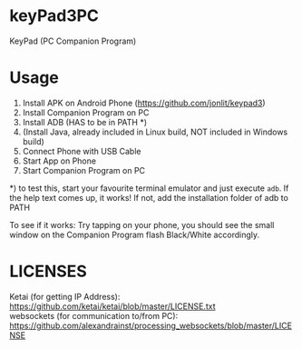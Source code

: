 # keyPad3PC
KeyPad (PC Companion Program)


# Usage
1. Install APK on Android Phone (https://github.com/jonlit/keypad3)
2. Install Companion Program on PC
3. Install ADB (HAS to be in PATH *)
4. (Install Java, already included in Linux build, NOT included in Windows build) 
5. Connect Phone with USB Cable
6. Start App on Phone
7. Start Companion Program on PC

*) to test this, start your favourite terminal emulator and just execute `adb`. If the help text comes up, it works! If not, add the installation folder of adb to PATH

To see if it works:
Try tapping on your phone, you should see the small window on the Companion Program flash Black/White accordingly.

# LICENSES

Ketai (for getting IP Address): https://github.com/ketai/ketai/blob/master/LICENSE.txt  
websockets (for communication to/from PC): https://github.com/alexandrainst/processing_websockets/blob/master/LICENSE
